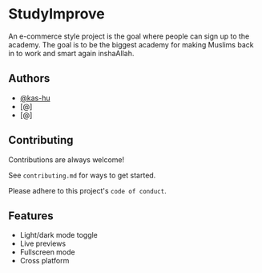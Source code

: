 # StudyImprove

An e-commerce style project is the goal where people can sign up to the academy. 
The goal is to be the biggest academy for making Muslims back in to work and smart again inshaAllah.



## Authors

- [@kas-hu](https://www.github.com/kas-hu)
- [@]
- [@]
## Contributing

Contributions are always welcome!

See `contributing.md` for ways to get started.

Please adhere to this project's `code of conduct`.


## Features

- Light/dark mode toggle
- Live previews
- Fullscreen mode
- Cross platform

